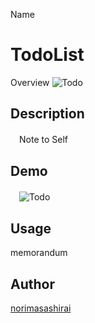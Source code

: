 Name
# TodoList
Overview
 ![Todo](https://user-images.githubusercontent.com/66149009/86971520-4ab2f800-c1ac-11ea-96c0-decfda21b2f0.png)

## Description
　Note to Self      

## Demo
　![Todo](https://user-images.githubusercontent.com/66149009/86971225-c2345780-c1ab-11ea-994f-bd81bcf0a42b.gif)

## Usage
 memorandum

## Author

[norimasashirai](https://github.com/norimasashirai)
